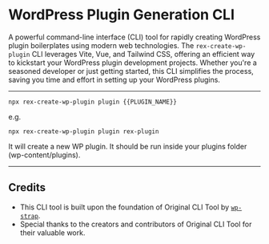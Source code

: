 # WordPress Plugin Generation CLI


A powerful command-line interface (CLI) tool for rapidly creating WordPress plugin boilerplates using modern web technologies. The `rex-create-wp-plugin` CLI leverages Vite, Vue, and Tailwind CSS, offering an efficient way to kickstart your WordPress plugin development projects. Whether you're a seasoned developer or just getting started, this CLI simplifies the process, saving you time and effort in setting up your WordPress plugins.

---

```
npx rex-create-wp-plugin plugin {{PLUGIN_NAME}}
```

e.g.
```
npx rex-create-wp-plugin plugin rex-plugin
```

It will create a new WP plugin. It should be run inside your plugins folder (wp-content/plugins).

---

## Credits

- This CLI tool is built upon the foundation of Original CLI Tool by [`wp-strap`](https://www.npmjs.com/package/wp-strap).
- Special thanks to the creators and contributors of Original CLI Tool for their valuable work.